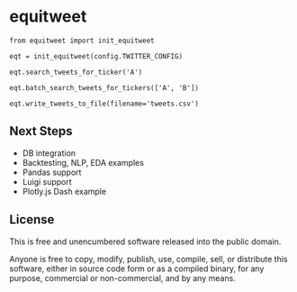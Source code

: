 equitweet
=========

``` {.sourceCode .python}
from equitweet import init_equitweet

eqt = init_equitweet(config.TWITTER_CONFIG)

eqt.search_tweets_for_ticker('A')

eqt.batch_search_tweets_for_tickers(['A', 'B'])

eqt.write_tweets_to_file(filename='tweets.csv')
```

Next Steps
-----
- DB integration
- Backtesting, NLP, EDA examples
- Pandas support
- Luigi support
- Plotly.js Dash example

License
-------

This is free and unencumbered software released into the public domain.

Anyone is free to copy, modify, publish, use, compile, sell, or
distribute this software, either in source code form or as a compiled
binary, for any purpose, commercial or non-commercial, and by any means.

